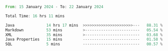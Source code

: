 <!--<div align=center><img src="https://leetcard.jacoblin.cool/CalvinWan0101"></div>-->

<!--START_SECTION:waka-->

```rust
From: 15 January 2024 - To: 22 January 2024

Total Time: 16 hrs 11 mins

Java              14 hrs 17 mins  >>>>>>>>>>>>>>>>>>>>>>---   88.31 %
Markdown          53 mins         >------------------------   05.54 %
XML               35 mins         >------------------------   03.68 %
Java Properties   15 mins         -------------------------   01.58 %
SQL               5 mins          -------------------------   00.57 %
```

<!--END_SECTION:waka-->
